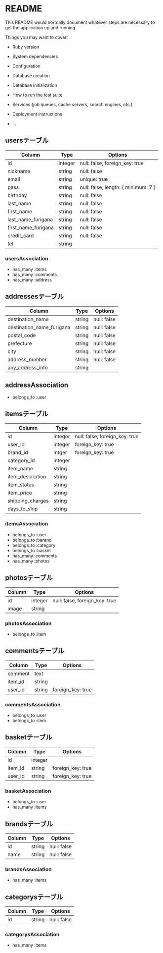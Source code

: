 # README

This README would normally document whatever steps are necessary to get the
application up and running.

Things you may want to cover:

* Ruby version

* System dependencies

* Configuration

* Database creation

* Database initialization

* How to run the test suite

* Services (job queues, cache servers, search engines, etc.)

* Deployment instructions

* ...

## usersテーブル
|Column|Type|Options|
|------|----|-------|
|id|integer|null: false, foreign_key: true|
|nickname|string|null: false|
|email|string|unique: true|
|pass|string|null: false, length: { minimum: 7 }|
|birthday|string|null: false|
|last_name|string|null: false|
|first_name|string|null: false|
|last_name_furigana|string|null: false|
|first_name_furigana|string|null: false|
|credit_card|string|null: false|
|tel|string||
### usersAssociation
- has_many :items
- has_many :comments
- has_many :address

## addressesテーブル
|Column|Type|Options|
|------|----|-------|
|destination_name|string|null: false|
|destination_name_furigana|string|null: false|
|postal_code|string|null: false|
|prefecture|string|null: false|
|city|string|null: false|
|address_number|string|null: false|
|any_address_info|string||
## addressAssociation
- belongs_to :user


## itemsテーブル
|Column|Type|Options|
|------|----|-------|
|id|integer|null: false, foreign_key: true|
|user_id|integer|foreign_key: true|
|brand_id|intger|foreign_key: true|
|category_id|integer||
|item_name|string||
|item_description|string||
|item_status|string||
|item_price|string||
|shipping_charges|string||
|days_to_ship|string||
### itemsAssociation
- belongs_to :user
- belongs_to :barand
- belongs_to :category
- belongs_to :basket
- has_many :comments
- has_many :photos

## photosテーブル
|Column|Type|Options|
|------|----|-------|
|id|integer|null: false, foreign_key: true|
|image|string||
### photosAssociation
- belongs_to :item

## commentsテーブル
|Column|Type|Options|
|------|----|-------|
|comment|text||
|item_id|string||
|user_id|string|foreign_key: true|
### commentsAssociation
- belongs_to :user
- belongs_to :item

## basketテーブル
|Column|Type|Options|
|------|----|-------|
|id|integer||
|item_id|string|foreign_key: true|
|user_id|string|foreign_key: true|
### basketAssociation
- belongs_to :user
- has_many :items

## brandsテーブル
|Column|Type|Options|
|------|----|-------|
|id|string|null: false|
|name|string|null: false|
### brandsAssociation
- has_many :items

## categorysテーブル
|Column|Type|Options|
|------|----|-------|
|id|string|null: false|
### categorysAssociation
- has_many :items